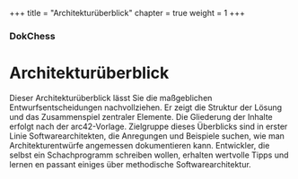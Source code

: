 +++
title = "Architekturüberblick"
chapter = true
weight = 1
+++

### DokChess

# Architekturüberblick

Dieser Architekturüberblick lässt Sie die maßgeblichen Entwurfsentscheidungen nachvollziehen.
Er zeigt die Struktur der Lösung und das Zusammenspiel zentraler Elemente.
Die Gliederung der Inhalte erfolgt nach der arc42-Vorlage.
Zielgruppe dieses Überblicks sind in erster Linie Softwarearchitekten, die Anregungen und Beispiele suchen, wie man Architekturentwürfe angemessen dokumentieren kann.
Entwickler, die selbst ein Schachprogramm schreiben wollen, erhalten wertvolle Tipps und lernen en passant einiges über methodische Softwarearchitektur.
